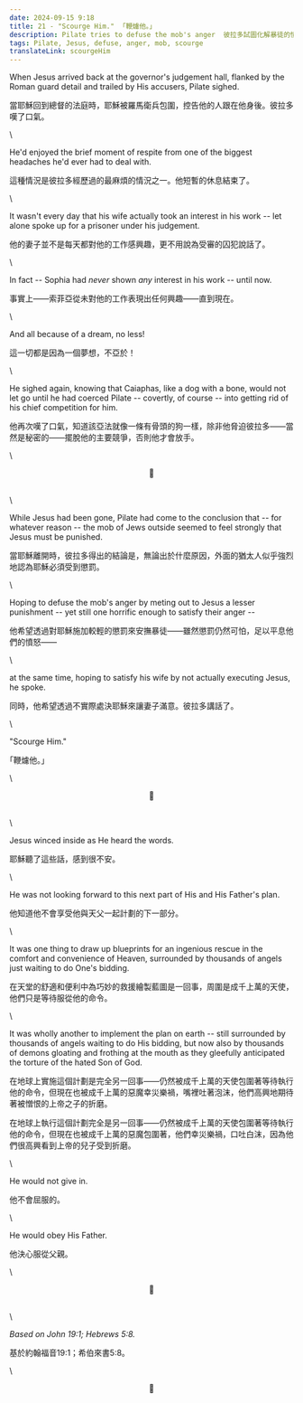 ```yaml
---
date: 2024-09-15 9:18
title: 21 - "Scourge Him."  ｢鞭爈他。｣
description: Pilate tries to defuse the mob's anger  彼拉多試圖化解暴徒的憤怒
tags: Pilate, Jesus, defuse, anger, mob, scourge
translateLink: scourgeHim
---
```


When Jesus arrived back at the governor's judgement hall, flanked by the Roman guard detail and trailed by His accusers, Pilate sighed. 

當耶穌回到總督的法庭時，耶穌被羅馬衛兵包圍，控告他的人跟在他身後。彼拉多嘆了口氣。

\

He'd enjoyed the brief moment of respite from one of the biggest headaches he'd ever had to deal with. 

這種情況是彼拉多經歷過的最麻煩的情況之一。他短暫的休息結束了。

\

It wasn't every day that his wife actually took an interest in his work -- let alone spoke up for a prisoner under his judgement. 

他的妻子並不是每天都對他的工作感興趣，更不用說為受審的囚犯說話了。

\

In fact -- Sophia had *never* shown *any* interest in his work -- until now. 

事實上——索菲亞從未對他的工作表現出任何興趣——直到現在。

\

And all because of a dream, no less!

這一切都是因為一個夢想，不亞於！

\

He sighed again, knowing that Caiaphas, like a dog with a bone, would not let go until he had coerced Pilate -- covertly, of course -- into getting rid of his chief competition for him. 

他再次嘆了口氣，知道該亞法就像一條有骨頭的狗一樣，除非他脅迫彼拉多——當然是秘密的——擺脫他的主要競爭，否則他才會放手。

\

<center>💠</center>

\
\

While Jesus had been gone, Pilate had come to the conclusion that -- for whatever reason -- the mob of Jews outside seemed to feel strongly that Jesus must be punished. 

當耶穌離開時，彼拉多得出的結論是，無論出於什麼原因，外面的猶太人似乎強烈地認為耶穌必須受到懲罰。

\

Hoping to defuse the mob's anger by meting out to Jesus a lesser punishment -- yet still one horrific enough to satisfy their anger --

他希望透過對耶穌施加較輕的懲罰來安撫暴徒——雖然懲罰仍然可怕，足以平息他們的憤怒——

\

at the same time, hoping to satisfy his wife by not actually executing Jesus, he spoke.

同時，他希望透過不實際處決耶穌來讓妻子滿意。彼拉多講話了。

\

"Scourge Him."

｢鞭爈他。｣

\

<center>💠</center>

\
\

Jesus winced inside as He heard the words. 

耶穌聽了這些話，感到很不安。

\

He was not looking forward to this next part of His and His Father's plan. 

他知道他不會享受他與天父一起計劃的下一部分。

\

It was one thing to draw up blueprints for an ingenious rescue in the comfort and convenience of Heaven, surrounded by thousands of angels just waiting to do One's bidding. 

在天堂的舒適和便利中為巧妙的救援繪製藍圖是一回事，周圍是成千上萬的天使，他們只是等待服從他的命令。

\

It was wholly another to implement the plan on earth -- still surrounded by thousands of angels waiting to do His bidding, but now also by thousands of demons gloating and frothing at the mouth as they gleefully anticipated the torture of the hated Son of God.

在地球上實施這個計劃是完全另一回事——仍然被成千上萬的天使包圍著等待執行他的命令，但現在也被成千上萬的惡魔幸災樂禍，嘴裡吐著泡沫，他們高興地期待著被憎恨的上帝之子的折磨。

在地球上執行這個計劃完全是另一回事——仍然被成千上萬的天使包圍著等待執行他的命令，但現在也被成千上萬的惡魔包圍著，他們幸災樂禍，口吐白沫，因為他們很高興看到上帝的兒子受到折磨。

\

He would not give in. 

他不會屈服的。

\

He would obey His Father. 

他決心服從父親。

\

<center>💠</center>

\
\

*Based on John 19:1; Hebrews 5:8.*

基於約翰福音19:1；希伯來書5:8。

\

<center>💠</center>
